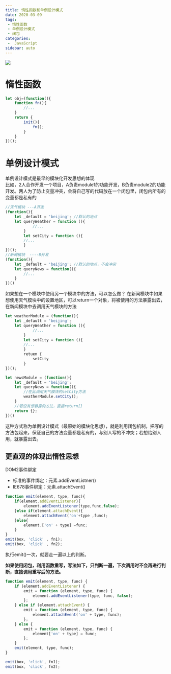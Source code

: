 ```yaml
---
title: 惰性函数和单例设计模式
date: 2020-03-09
tags:
 - 惰性函数
 - 单例设计模式
 - 闭包
categories:
 -  JavaScript
sidebar: auto
---
```


![](https://resource.limeili.co/abstract/abstract%20(24).jpg)
<!-- more -->

# 惰性函数
```js
let obj=(function(){
    function fn(){
        //...
    }
    return {
        init(){
            fn();
        }
    }
})();
```
# 单例设计模式
单例设计模式是最早的模块化开发思想的体现  
比如，2人合作开发一个项目，A负责module1的功能开发，B负责module2的功能开发。两人为了防止变量冲突，会将自己写的代码放在一个闭包里，闭包内所有的变量都是私有的  
```js
//天气模块 ---A开发
(function(){
	let _default = 'beijing'; //默认的地点
	let queryWeather = function (){
			//...
		}
		let setCity = function (){
		//...
		}
})();
//新闻模块  ----B开发
(function(){
	let _default = 'beijing'; //默认的地点，不会冲突
	let queryNews = function(){
		//...
	}
})()
```
如果想在一个模块中使用另一个模块中的方法，可以怎么做？
在新闻模块中如果想使用天气模块中的设置地区，可以return一个对象，将被使用的方法暴露出去，在新闻模块中去调用天气模块的方法  
```js
let weatherModule = (function(){
	let _default = 'beijing';
	let queryWeather = function (){
			//...
		}
		let setCity = function (){
		//...
		}
		retuen {
			setCity
		}
})();

let newsModule = (function(){
	let _default = 'beijing';
	let queryNews = function(){
		//在此调用天气模块的setCity方法
		weatherModule.setCity();
	}
	//若没有想暴露的方法，直接return{}
	return {};
})()

```
这种方式称为单例设计模式（最原始的模块化思想），就是利用闭包机制，把写的方法包起来，保证自己的方法变量都是私有的，与别人写的不冲突；若想给别人用，就暴露出去。

## 更直观的体现出惰性思想
DOM2事件绑定  

* 标准的事件绑定：元素.addEventListner()
* IE678事件绑定：元素.attachEvent()
```js
function emit(element, type, func){
	if(element.addEventListener){
		element.addEventListener(type,func,false);
	}else if(element.attachEvent){
		element.attachEvent('on'+type ,func);
	}else{
		element.['on' + type] =func;
	}
}
emit(box, 'click' , fn1);
emit(box, 'click' , fn2);
```
执行emit()一次，就要走一遍以上的判断。  


**如果使用闭包，利用函数重写，写法如下，只判断一遍，下次调用时不会再进行判断，直接调用重写后的方法。**
```js
function emit(element, type, func) {
    if (element.addEventListener) {
        emit = function (element, type, func) {
            element.addEventListener(type, func, false);
        };
    } else if (element.attachEvent) {
        emit = function (element, type, func) {
            element.attachEvent('on' + type, func);
        };
    } else {
        emit = function (element, type, func) {
            element['on' + type] = func;
        };
    }
    emit(element, type, func);
}

emit(box, 'click', fn1);
emit(box, 'click', fn2); 
```